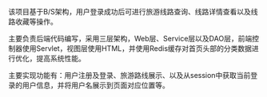 该项目基于B/S架构，用户登录成功后可进行旅游线路查询、线路详情查看以及线路收藏等操作。

主要负责后端代码编写，采用三层架构，Web层、Service层以及DAO层，前端控制器使用Servlet，视图层使用HTML，并使用Redis缓存对首页头部的分类数据进行优化，提高系统性能。

主要实现功能有：用户注册及登录、旅游路线展示、以及从session中获取当前登录的用户信息，并将用户名展示到页面对应位置等。